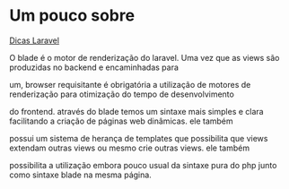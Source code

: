 # Um pouco sobre

[Dicas Laravel](../Dicas%20Laravel%202e5c0d9961144cf38cce725d0901476d.md)

O blade é o motor de renderização do laravel. Uma vez que as views são produzidas no backend e encaminhadas para

um, browser requisitante é obrigatória a utilização de motores de renderização para otimização do tempo de desenvolvimento

do frontend. através do blade temos um sintaxe mais simples e clara facilitando a criação de páginas web dinâmicas. ele também

possui um sistema de herança de templates que possibilita que views extendam outras views ou mesmo crie outras views. ele também

possibilita a utilização embora pouco usual da sintaxe pura do php junto como sintaxe blade na mesma página.